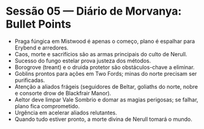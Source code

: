 # Sessão 05 — Diário de Morvanya: Bullet Points

- Praga fúngica em Mistwood é apenas o começo, plano é espalhar para Erybend e arredores.
- Caos, morte e sacrifícios são as armas principais do culto de Nerull.
- Sucesso do fungo estelar prova justeza dos métodos.
- Borogrove (treant) e o druida protetor são obstáculos-chave a eliminar.
- Goblins prontos para ações em Two Fords; minas do norte precisam ser purificadas.
- Atenção a aliados frágeis (seguidores de Beltar, goliaths do norte, nobre e consorte drow de Blackfrair Manor).
- Aeltor deve limpar Vale Sombrio e domar as magias perigosas; se falhar, plano fica comprometido.
- Urgência em acelerar aliados relutantes.
- Quando tudo estiver pronto, a morte divina de Nerull tomará o mundo.

